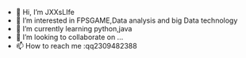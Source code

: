 - 👋 Hi, I’m JXXsLIfe
- 👀 I’m interested in FPSGAME,Data analysis and big Data technology
- 🌱 I’m currently learning python,java
- 💞️ I’m looking to collaborate on ...
- 📫 How to reach me :qq2309482388


<!---
JXXsLIfe/JXXsLIfe is a ✨ special ✨ repository because its `README.md` (this file) appears on your GitHub profile.
You can click the Preview link to take a look at your changes.
--->
